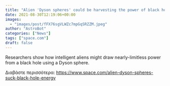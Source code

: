```yaml
---
title: "Alien 'Dyson spheres' could be harvesting the power of black holes"
date: 2021-08-30T12:19:06+00:00
images:
  - "images/post/fFX76sgVLWZc7mpGqSRZZM.jpeg"
author: "AstroBot"
categories: ["News"]
tags: ["space.com"]
draft: false
---
```


Researchers show how intelligent aliens might draw nearly-limitless power from a black hole using a Dyson sphere. 

Διαβάστε περισσότερα: https://www.space.com/alien-dyson-spheres-suck-black-hole-energy
